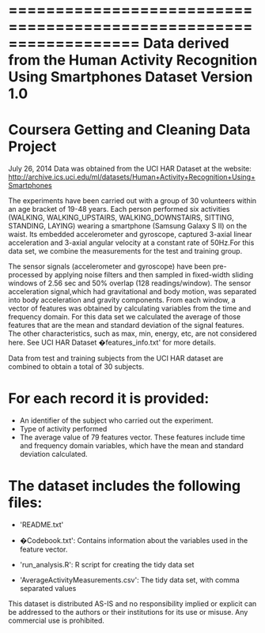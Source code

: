 ==================================================================
Data derived from the Human Activity Recognition Using
Smartphones Dataset Version 1.0
==================================================================

Coursera  Getting and Cleaning Data Project
==================================================================
July 26, 2014
Data was obtained from the UCI HAR Dataset at the website:
http://archive.ics.uci.edu/ml/datasets/Human+Activity+Recognition+Using+Smartphones 

The experiments have been carried out with a group of 30 volunteers within an age bracket of 19-48 years. Each person performed six activities (WALKING, WALKING_UPSTAIRS, WALKING_DOWNSTAIRS, SITTING, STANDING, LAYING) wearing a smartphone (Samsung Galaxy S II) on the waist. Its embedded accelerometer and gyroscope, captured 3-axial linear acceleration and 3-axial angular velocity at a constant rate of 50Hz.For this data set, we combine the measurements for the test and training group.

The sensor signals (accelerometer and gyroscope) have been pre-processed by applying noise filters and then sampled in fixed-width sliding windows of 2.56 sec and 50% overlap (128 readings/window). The sensor acceleration signal,which had gravitational and body motion, was separated into body acceleration and gravity components. From each window, a vector of features was obtained by calculating variables from the time and frequency domain. For this data set we calculated the average of those features that are the mean and standard deviation of the signal features. The other characteristics, such as max, min, energy, etc, are not considered here. See UCI HAR Dataset �features_info.txt' for more details. 

Data from test and training subjects from the UCI HAR dataset are combined to obtain a total of 30 subjects.

For each record it is provided:
======================================

- An identifier of the subject who carried out the experiment.
- Type of activity performed
- The average value of 79 features vector. These features include time and frequency domain variables, which have the mean and standard deviation calculated. 

The dataset includes the following files:
=========================================

- 'README.txt'

- �Codebook.txt': Contains information about the variables used in the feature vector.

- 'run_analysis.R': R script for creating the tidy data set

- 'AverageActivityMeasurements.csv': The tidy data set, with comma separated values


This dataset is distributed AS-IS and no responsibility implied or explicit can be addressed to the authors or their institutions for its use or misuse. Any commercial use is prohibited.
